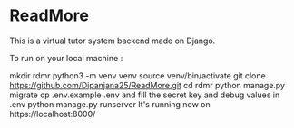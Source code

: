 # ReadMore
This is a virtual tutor system backend made on Django.

To run on your local machine :

mkdir rdmr
python3 -m venv venv
source venv/bin/activate
git clone https://github.com/Dipanjana25/ReadMore.git
cd rdmr
python manage.py migrate
cp .env.example .env and fill the secret key and debug values in .env
python manage.py runserver
It's running now on https://localhost:8000/
